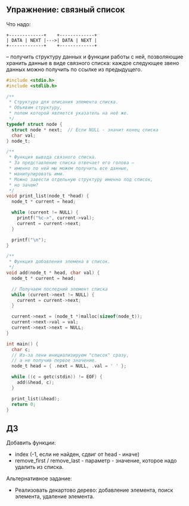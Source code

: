 ## Упражнение: связный список

Что надо:

```
+-------------+    +-------------+
| DATA | NEXT |--->| DATA | NEXT |
+-------------+    +-------------+
```

– получить структуру данных и функции работы с ней, позволяющие хранить
данные в виде связного списка: каждое следующее звено данных можно
получить по ссылке из предыдущего.

```C
#include <stdio.h>
#include <stdlib.h>

/**
 * Структура для описания элемента списка.
 * Объявим структуру,
 * полем которой является указатель на неё же.
 */
typedef struct node {
  struct node * next;  // Если NULL - значит конец списка
  char val;
} node_t;

/**
 * Функция вывода связного списка.
 * За представление списка отвечает его голова –
 * именно по ней мы можем получить все данные,
 * манипулировать ими.
 * Можно завести отдельную структуру именно под список,
 * но зачем?
 */
void print_list(node_t *head) {
  node_t * current = head;

  while (current != NULL) {
    printf("%c->", current->val);
    current = current->next;
  }

  printf("\n");
}

/**
 * Функция добавления элемена в список.
 */
void add(node_t * head, char val) {
  node_t * current = head;

  // Получаем последний элемент списка
  while (current->next != NULL) {
    current = current->next;
  }

  current->next = (node_t *)malloc(sizeof(node_t));
  current->next->val = val;
  current->next->next = NULL;
}

int main() {
  char c;
  // Из-за лени инициализируем "список" сразу,
  // а не получив первое значение.
  node_t head = { .next = NULL, .val = ' ' };

  while ((c = getc(stdin)) != EOF) {
    add(&head, c);
  }

  print_list(&head);
  return 0;
}
```

## ДЗ

Добавить функции:
- index (-1, если не найден, сдвиг от head - иначе)
- remove_first / remove_last - параметр - значение, которое надо удалить из списка.

Альтернативное задание:
- Реализовать декартово дерево: добавление элемента, поиск элемента, удаление элемента.

